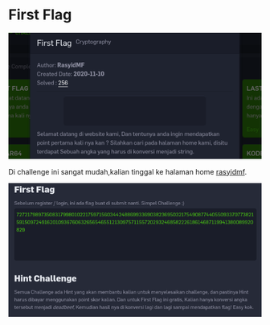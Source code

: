 # First Flag

![alt gambar](image/FirstFlag.png)

Di challenge ini sangat mudah,kalian tinggal ke halaman home [rasyidmf](https://rasyidmf.com/).

![alt gambar](image/FirstFlag1.png)

